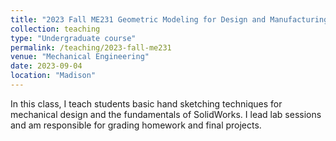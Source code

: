 ```yaml
---
title: "2023 Fall ME231 Geometric Modeling for Design and Manufacturing"
collection: teaching
type: "Undergraduate course"
permalink: /teaching/2023-fall-me231
venue: "Mechanical Engineering"
date: 2023-09-04
location: "Madison"
---
```


In this class, I teach students basic hand sketching techniques for mechanical design and the fundamentals of SolidWorks. I lead lab sessions and am responsible for grading homework and final projects.

<!-- Heading 1
======

Heading 2
======

Heading 3
====== -->